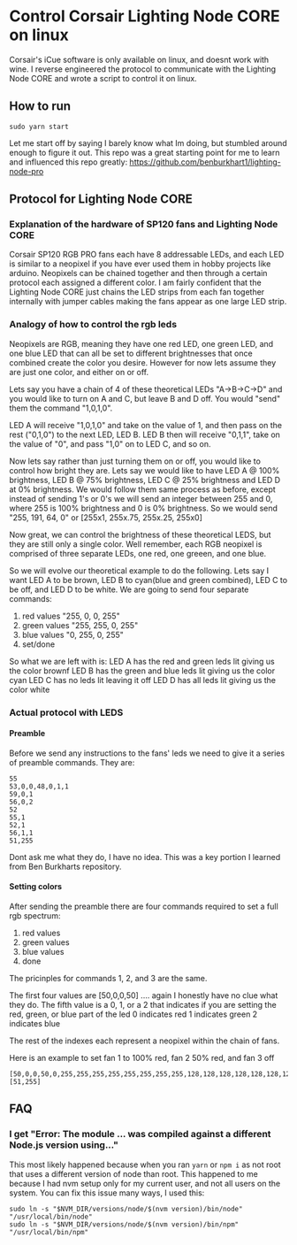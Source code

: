 # Control Corsair Lighting Node CORE on linux
Corsair's iCue software is only available on linux, and doesnt work with wine.
I reverse engineered the protocol to communicate with the Lighting Node CORE and wrote a script to control it on linux.

## How to run
```
sudo yarn start
```

Let me start off by saying I barely know what Im doing, but stumbled around enough to figure it out.
This repo was a great starting point for me to learn and influenced this repo greatly: 
https://github.com/benburkhart1/lighting-node-pro

## Protocol for Lighting Node CORE
### Explanation of the hardware of SP120 fans and Lighting Node CORE
Corsair SP120 RGB PRO fans each have 8 addressable LEDs, and each LED is similar to a neopixel if you have ever used them in hobby projects like arduino. 
Neopixels can be chained together and then through a certain protocol each assigned a different color.
I am fairly confident that the Lighting Node CORE just chains the LED strips from each fan together internally with jumper cables making the fans appear as one large LED strip.

### Analogy of how to control the rgb leds
Neopixels are RGB, meaning they have one red LED, one green LED, and one blue LED that can all be set to different brightnesses that once combined create the color you desire.
However for now lets assume they are just one color, and either on or off. 

Lets say you have a chain of 4 of these theoretical LEDs "A->B->C->D" and you would like to turn on A and C, but leave B and D off.
You would "send" them the command "1,0,1,0".

LED A will receive "1,0,1,0" and take on the value of 1, and then pass on the rest ("0,1,0") to the next LED, LED B. 
LED B then will receive "0,1,1", take on the value of "0", and pass "1,0" on to LED C, and so on.

Now lets say rather than just turning them on or off, you would like to control how bright they are.
Lets say we would like to have LED A @ 100% brightness, LED B @ 75% brightness, LED C @ 25% brightness and LED D at 0% brightness.
We would follow them same process as before, except instead of sending 1's or 0's we will send an integer between 255 and 0, where 255 is 100% brightness and 0 is 0% brightness.
So we would send "255, 191, 64, 0" or [255x1, 255x.75, 255x.25, 255x0]

Now great, we can control the brightness of these theoretical LEDS, but they are still only a single color. Well remember, each RGB neopixel is comprised of three separate LEDs, one red, one greeen, and one blue.

So we will evolve our theoretical example to do the following.
Lets say I want LED A to be brown, LED B to cyan(blue and green combined), LED C to be off, and LED D to be white.
We are going to send four separate commands:
1) red values
"255, 0, 0, 255"
2) green values
"255, 255, 0, 255"
3) blue values
"0, 255, 0, 255"
4) set/done

So what we are left with is:
LED A has the red and green leds lit giving us the color brownf
LED B has the green and blue leds lit giving us the color cyan
LED C has no leds lit leaving it off
LED D has all leds lit giving us the color white


### Actual protocol with LEDS
#### Preamble
Before we send any instructions to the fans' leds we need to give it a series of preamble commands. They are:
```
55
53,0,0,48,0,1,1
59,0,1
56,0,2
52
55,1
52,1
56,1,1
51,255
```
Dont ask me what they do, I have no idea. This was a key portion I learned from Ben Burkharts repository.

#### Setting colors
After sending the preamble there are four commands required to set a full rgb spectrum:
1) red values
2) green values
3) blue values
4) done

The pricinples for commands 1, 2, and 3 are the same.

The first four values are [50,0,0,50] .... again I honestly have no clue what they do.
The fifth value is a 0, 1, or a 2 that indicates if you are setting the red, green, or blue part of the led
0 indicates red
1 indicates green
2 indicates blue

The rest of the indexes each represent a neopixel within the chain of fans.

Here is an example to set fan 1 to 100% red, fan 2 50% red, and fan 3 off
```
[50,0,0,50,0,255,255,255,255,255,255,255,255,128,128,128,128,128,128,128,128,0,0,0,0,0,0,0,0]
[51,255]
```

## FAQ

### I get  "Error: The module ... was compiled against a different Node.js version using..."
This most likely happened because when you ran `yarn` or `npm i` as not root that uses a different version of node than root.
This happened to me because I had nvm setup only for my current user, and not all users on the system.
You can fix this issue many ways, I used this:
```
sudo ln -s "$NVM_DIR/versions/node/$(nvm version)/bin/node" "/usr/local/bin/node"
sudo ln -s "$NVM_DIR/versions/node/$(nvm version)/bin/npm" "/usr/local/bin/npm"
```